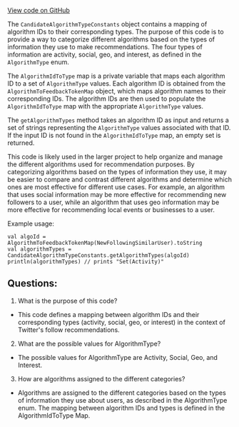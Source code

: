 [View code on GitHub](https://github.com/misbahsy/the-algorithm/follow-recommendations-service/common/src/main/scala/com/twitter/follow_recommendations/common/constants/CandidateAlgorithmTypeConstants.scala)

The `CandidateAlgorithmTypeConstants` object contains a mapping of algorithm IDs to their corresponding types. The purpose of this code is to provide a way to categorize different algorithms based on the types of information they use to make recommendations. The four types of information are activity, social, geo, and interest, as defined in the `AlgorithmType` enum.

The `AlgorithmIdToType` map is a private variable that maps each algorithm ID to a set of `AlgorithmType` values. Each algorithm ID is obtained from the `AlgorithmToFeedbackTokenMap` object, which maps algorithm names to their corresponding IDs. The algorithm IDs are then used to populate the `AlgorithmIdToType` map with the appropriate `AlgorithmType` values.

The `getAlgorithmTypes` method takes an algorithm ID as input and returns a set of strings representing the `AlgorithmType` values associated with that ID. If the input ID is not found in the `AlgorithmIdToType` map, an empty set is returned.

This code is likely used in the larger project to help organize and manage the different algorithms used for recommendation purposes. By categorizing algorithms based on the types of information they use, it may be easier to compare and contrast different algorithms and determine which ones are most effective for different use cases. For example, an algorithm that uses social information may be more effective for recommending new followers to a user, while an algorithm that uses geo information may be more effective for recommending local events or businesses to a user. 

Example usage:
```
val algoId = AlgorithmToFeedbackTokenMap(NewFollowingSimilarUser).toString
val algorithmTypes = CandidateAlgorithmTypeConstants.getAlgorithmTypes(algoId)
println(algorithmTypes) // prints "Set(Activity)"
```
## Questions: 
 1. What is the purpose of this code?
- This code defines a mapping between algorithm IDs and their corresponding types (activity, social, geo, or interest) in the context of Twitter's follow recommendations.

2. What are the possible values for AlgorithmType?
- The possible values for AlgorithmType are Activity, Social, Geo, and Interest.

3. How are algorithms assigned to the different categories?
- Algorithms are assigned to the different categories based on the types of information they use about users, as described in the AlgorithmType enum. The mapping between algorithm IDs and types is defined in the AlgorithmIdToType Map.